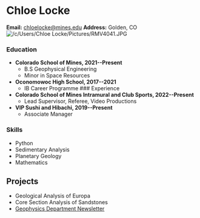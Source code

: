 # Chloe Locke
**Email:** chloelocke@mines.edu
**Address:** Golden, CO
![/c/Users/Chloe Locke/Pictures/RMV4041.JPG](attachment:_RMV4041.JPG)
### Education
- **Colorado School of Mines, 2021--Present**
	- B.S Geophysical Engineering
	- Minor in Space Resources
- **Oconomowoc High School, 2017--2021**
	- IB Career Programme ### Experience
- **Colorado School of Mines Intramural and Club Sports, 2022--Present**
	- Lead Supervisor, Referee, Video Productions
- **VIP Sushi and Hibachi, 2019--Present**
	- Associate Manager
### Skills
- Python
- Sedimentary Analysis
- Planetary Geology
- Mathematics
## Projects
- Geological Analysis of Europa
- Core Section Analysis of Sandstones
- [Geophysics Department Newsletter](https://pub.marq.com/c1fe5f87-4e23-4df6-89b0-9d21dac2b8b7/#O5MHrayIrbyVY)
